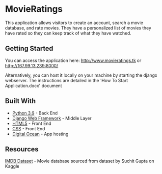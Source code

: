 # MovieRatings

This application allows visitors to create an account, search a movie database, and rate movies. They have a personalized list of movies they have rated so they can keep track of what they have watched.

## Getting Started

You can access the application here: http://www.movieratings.tk or http://167.99.13.239:8000/

Alternatively, you can host it locally on your machine by starting the django webserver. The instructions are detailed in the 'How To Start Application.docx' document


## Built With

* [Python 3.6](https://www.python.org/) - Back End
* [Django Web Framework](https://www.djangoproject.com/) - Middle Layer
* [HTML5](https://www.w3.org/TR/html5/) - Front End
* [CSS](https://www.w3.org/TR/CSS/#css) - Front End
* [Digital Ocean](https://www.digitalocean.com/) - App hosting

## Resources
[IMDB Dataset](https://www.kaggle.com/suchitgupta60/imdb-data) - Movie database sourced from dataset by Suchit Gupta on Kaggle
